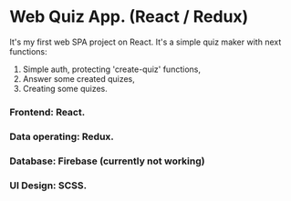 # Web Quiz App. (React / Redux)

It's my first web SPA project on React. It's a simple quiz maker with next functions:
  1. Simple auth, protecting 'create-quiz' functions,
  2. Answer some created quizes,
  3. Creating some quizes.
  
### Frontend: React.

### Data operating: Redux.

### Database: Firebase (currently not working)

### UI Design: SCSS.


